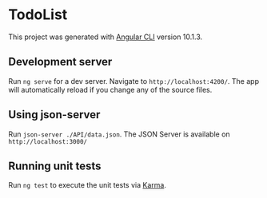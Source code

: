 # TodoList

This project was generated with [Angular CLI](https://github.com/angular/angular-cli) version 10.1.3.

## Development server

Run `ng serve` for a dev server. Navigate to `http://localhost:4200/`. The app will automatically reload if you change any of the source files.

## Using json-server

Run `json-server ./API/data.json`. The JSON Server is available on `http://localhost:3000/`

## Running unit tests

Run `ng test` to execute the unit tests via [Karma](https://karma-runner.github.io).
